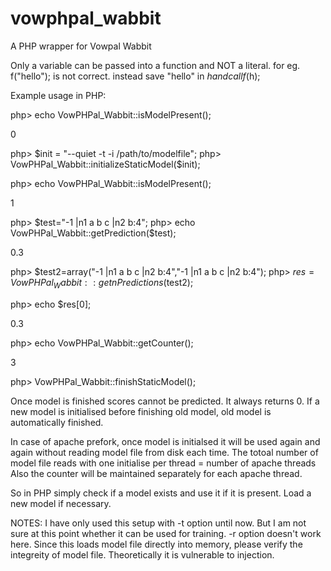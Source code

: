 # vowphpal_wabbit
A PHP wrapper for Vowpal Wabbit

Only a variable can be passed into a function and NOT a literal.
for eg. f("hello");  is not correct.
instead save "hello" in $h and call f($h);

Example usage in PHP:

php> echo VowPHPal_Wabbit::isModelPresent();

0

php> $init = "--quiet -t -i /path/to/modelfile";
php> VowPHPal_Wabbit::initializeStaticModel($init);

php> echo VowPHPal_Wabbit::isModelPresent();

1

php> $test="-1 |n1 a b c |n2 b:4";
php> echo VowPHPal_Wabbit::getPrediction($test);

0.3

php> $test2=array("-1 |n1 a b c |n2 b:4","-1 |n1 a b c |n2 b:4");
php> $res = VowPHPal_Wabbit::getnPredictions($test2);

php> echo $res[0];

0.3

php> echo VowPHPal_Wabbit::getCounter();

3

php> VowPHPal_Wabbit::finishStaticModel();

Once model is finished scores cannot be predicted. It always returns 0.
If a new model is initialised before finishing old model, old model is automatically finished.

In case of apache prefork, once model is initialsed it will be used again and again without reading model file from disk each time.
The totoal number of model file reads with one initialise per thread = number of apache threads
Also the counter will be maintained separately for each apache thread.

So in PHP simply check if a model exists and use it if it is present. Load a new model if necessary. 

NOTES:
I have only used this setup with -t option until now. But I am not sure at this point whether it can be used for training.
-r option doesn't work here.
Since this loads model file directly into memory, please verify the integreity of model file. Theoretically it is vulnerable to injection.

